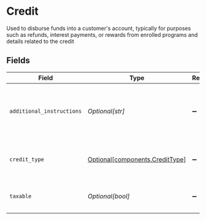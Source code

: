 # Credit

Used to disburse funds into a customer's account, typically for purposes such as refunds, interest payments, or rewards from enrolled programs and details related to the credit


## Fields

| Field                                                                     | Type                                                                      | Required                                                                  | Description                                                               | Example                                                                   |
| ------------------------------------------------------------------------- | ------------------------------------------------------------------------- | ------------------------------------------------------------------------- | ------------------------------------------------------------------------- | ------------------------------------------------------------------------- |
| `additional_instructions`                                                 | *Optional[str]*                                                           | :heavy_minus_sign:                                                        | Free form text field providing additional information about a transaction | FDIC sweep interest payment                                               |
| `credit_type`                                                             | [Optional[components.CreditType]](../../models/components/credittype.md)  | :heavy_minus_sign:                                                        | Provides more details on the type of credit                               | WRITE_OFF                                                                 |
| `taxable`                                                                 | *Optional[bool]*                                                          | :heavy_minus_sign:                                                        | Indicates whether the credit is taxable                                   | false                                                                     |